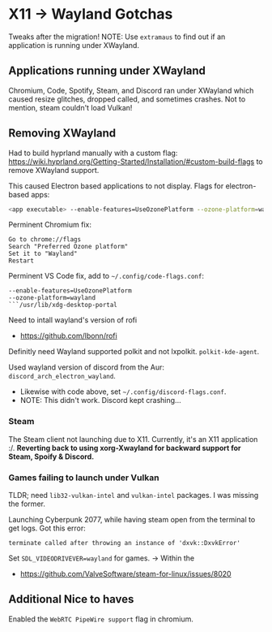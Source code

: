 # X11 -> Wayland Gotchas
Tweaks after the migration!
NOTE: Use `extramaus` to find out if an application is running under XWayland.


## Applications running under XWayland
Chromium, Code, Spotify, Steam, and Discord ran under XWayland which caused resize glitches, dropped called, and sometimes crashes.
Not to mention, steam couldn't load Vulkan!


## Removing XWayland
Had to build hyprland manually with a custom flag: https://wiki.hyprland.org/Getting-Started/Installation/#custom-build-flags
to remove XWayland support.

This caused Electron based applications to not display.
Flags for electron-based apps:
```sh
<app executable> --enable-features=UseOzonePlatform --ozone-platform=wayland
```

Perminent Chromium fix:
```
Go to chrome://flags
Search "Preferred Ozone platform"
Set it to "Wayland"
Restart
```

Perminent VS Code fix, add to `~/.config/code-flags.conf`:
```
--enable-features=UseOzonePlatform
--ozone-platform=wayland
```/usr/lib/xdg-desktop-portal
```

Need to intall wayland's version of rofi 
- https://github.com/lbonn/rofi

Definitly need Wayland supported polkit and not lxpolkit. `polkit-kde-agent`.

Used wayland version of discord from the Aur: `discord_arch_electron_wayland`.
- Likewise with code above, set `~/.config/discord-flags.conf`.
- NOTE: This didn't work. Discord kept crashing...


### Steam 
The Steam client not launching due to X11. Currently, it's an X11 application :/.
**Reverting back to using xorg-Xwayland for backward support for Steam, Spoify & Discord.**


### Games failing to launch under Vulkan
TLDR; need `lib32-vulkan-intel` and `vulkan-intel` packages. I was missing the former.

Launching Cyberpunk 2077, while having steam open from the terminal to get logs. Got this error:
```
terminate called after throwing an instance of 'dxvk::DxvkError'
```



Set `SDL_VIDEODRIVEVER=wayland` for games. -> Within the 
- https://github.com/ValveSoftware/steam-for-linux/issues/8020


## Additional Nice to haves
Enabled the `WebRTC PipeWire support` flag in chromium.
